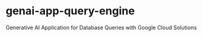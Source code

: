 # genai-app-query-engine
Generative AI Application for Database Queries with Google Cloud Solutions
